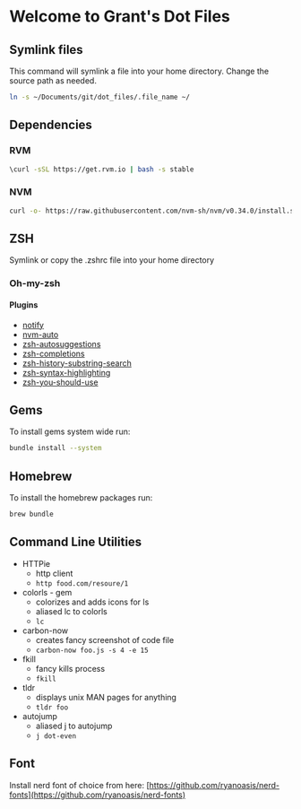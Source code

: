 # Welcome to Grant's Dot Files

## Symlink files

This command will symlink a file into your home directory. Change the source path as needed.

```bash
ln -s ~/Documents/git/dot_files/.file_name ~/
```

## Dependencies

### RVM

```bash
\curl -sSL https://get.rvm.io | bash -s stable
```

### NVM

```bash
curl -o- https://raw.githubusercontent.com/nvm-sh/nvm/v0.34.0/install.sh | bash
```

## ZSH

Symlink or copy the .zshrc file into your home directory

### Oh-my-zsh

#### Plugins

* [notify](https://github.com/marzocchi/zsh-notify)
* [nvm-auto](https://github.com/dijitalmunky/nvm-auto)
* [zsh-autosuggestions](https://github.com/zsh-users/zsh-autosuggestions)
* [zsh-completions](https://github.com/zsh-users/zsh-completions)
* [zsh-history-substring-search](https://github.com/zsh-users/zsh-history-substring-search)
* [zsh-syntax-highlighting](https://github.com/zsh-users/zsh-syntax-highlighting)
* [zsh-you-should-use](https://github.com/MichaelAquilina/zsh-you-should-use)

## Gems

To install gems system wide run:

```bash
bundle install --system
```

## Homebrew

To install the homebrew packages run:

```bash
brew bundle
```

## Command Line Utilities

* HTTPie
  * http client
  * `http food.com/resoure/1`
* colorls - gem
  * colorizes and adds icons for ls
  * aliased lc to colorls
  * `lc`
* carbon-now
  * creates fancy screenshot of code file
  * `carbon-now foo.js -s 4 -e 15`
* fkill
  * fancy kills process
  * `fkill`
* tldr
  * displays unix MAN pages for anything
  * `tldr foo`
* autojump
  * aliased j to autojump
  * `j dot-even`

## Font

Install nerd font of choice from here:
[https://github.com/ryanoasis/nerd-fonts](https://github.com/ryanoasis/nerd-fonts)
